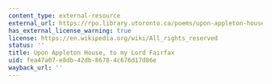 ```yaml
---
content_type: external-resource
external_url: https://rpo.library.utoronto.ca/poems/upon-appleton-house-my-lord-fairfax
has_external_license_warning: true
license: https://en.wikipedia.org/wiki/All_rights_reserved
status: ''
title: Upon Appleton House, to my Lord Fairfax
uid: fea47a07-e8db-42db-8678-4c676d17d86e
wayback_url: ''
---
```

